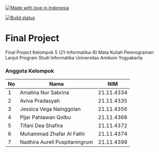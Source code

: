 [![Made with love in Indonesia](https://madewithlove.now.sh/id?heart=true&template=for-the-badge)](https://github.com/furaihan/fp-pemrog-lanjut)



[![Build status](https://github.com/furaihan/fp-pemrog-lanjut/actions/workflows/main.yml/badge.svg)](https://github.com/furaihan/fp-pemrog-lanjut/actions)
# Final Project
Final Project Kelompok 5 (21-Informatika-8) Mata Kuliah Pemrograman Lanjut Program Studi Informatika Universitas Amikom Yogyakarta

### Anggota Kelompok
|**No**| **Nama** | **NIM** |
|---|------|-----|
| 1 | Amalina Nur Sabrina | 21.11.4334 |
| 2 | Aviva Pradasyah | 21.11.4335 |
| 3 | Jessica Vega Nainggolan | 21.11.4356 |
| 4 | Pijar Pahlawan Qolbu | 21.11.4368 |
| 5 | Tifani Dea Shafira | 21.11.4372 |
| 6 | Muhammad Zhafar Al Fathi | 21.11.4374 |
| 7 | Nadhira Aurell Puspitaningrum  | 21.11.4399 |
